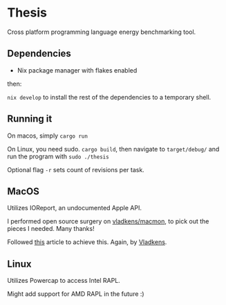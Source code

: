 # Thesis
Cross platform programming language energy benchmarking tool.

## Dependencies

- Nix package manager with flakes enabled

then:

`nix develop` to install the rest of the dependencies to a temporary shell.

## Running it

On macos, simply `cargo run`

On Linux, you need sudo. `cargo build`, then navigate to `target/debug/` and run the program with `sudo ./thesis`

Optional flag `-r` sets count of revisions per task.

## MacOS
Utilizes IOReport, an undocumented Apple API.

I performed open source surgery on [vladkens/macmon](https://github.com/vladkens/macmon), to pick out the pieces I needed. Many thanks!

Followed [this](https://medium.com/@vladkens/how-to-get-macos-power-metrics-with-rust-d42b0ad53967) article to achieve this. Again, by [Vladkens](https://github.com/vladkens).

## Linux 
Utilizes Powercap to access Intel RAPL. 

Might add support for AMD RAPL in the future :)

